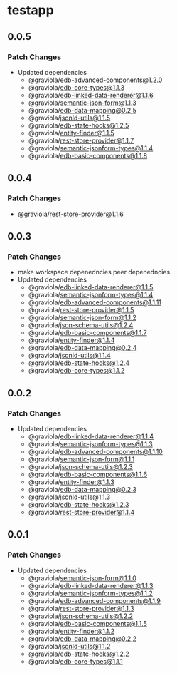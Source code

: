 # testapp

## 0.0.5

### Patch Changes

- Updated dependencies
  - @graviola/edb-advanced-components@1.2.0
  - @graviola/edb-core-types@1.1.3
  - @graviola/edb-linked-data-renderer@1.1.6
  - @graviola/semantic-json-form@1.1.3
  - @graviola/edb-data-mapping@0.2.5
  - @graviola/jsonld-utils@1.1.5
  - @graviola/edb-state-hooks@1.2.5
  - @graviola/entity-finder@1.1.5
  - @graviola/rest-store-provider@1.1.7
  - @graviola/semantic-jsonform-types@1.1.4
  - @graviola/edb-basic-components@1.1.8

## 0.0.4

### Patch Changes

- @graviola/rest-store-provider@1.1.6

## 0.0.3

### Patch Changes

- make workspace depenedncies peer depenedncies
- Updated dependencies
  - @graviola/edb-linked-data-renderer@1.1.5
  - @graviola/semantic-jsonform-types@1.1.4
  - @graviola/edb-advanced-components@1.1.11
  - @graviola/rest-store-provider@1.1.5
  - @graviola/semantic-json-form@1.1.2
  - @graviola/json-schema-utils@1.2.4
  - @graviola/edb-basic-components@1.1.7
  - @graviola/entity-finder@1.1.4
  - @graviola/edb-data-mapping@0.2.4
  - @graviola/jsonld-utils@1.1.4
  - @graviola/edb-state-hooks@1.2.4
  - @graviola/edb-core-types@1.1.2

## 0.0.2

### Patch Changes

- Updated dependencies
  - @graviola/edb-linked-data-renderer@1.1.4
  - @graviola/semantic-jsonform-types@1.1.3
  - @graviola/edb-advanced-components@1.1.10
  - @graviola/semantic-json-form@1.1.1
  - @graviola/json-schema-utils@1.2.3
  - @graviola/edb-basic-components@1.1.6
  - @graviola/entity-finder@1.1.3
  - @graviola/edb-data-mapping@0.2.3
  - @graviola/jsonld-utils@1.1.3
  - @graviola/edb-state-hooks@1.2.3
  - @graviola/rest-store-provider@1.1.4

## 0.0.1

### Patch Changes

- Updated dependencies
  - @graviola/semantic-json-form@1.1.0
  - @graviola/edb-linked-data-renderer@1.1.3
  - @graviola/semantic-jsonform-types@1.1.2
  - @graviola/edb-advanced-components@1.1.9
  - @graviola/rest-store-provider@1.1.3
  - @graviola/json-schema-utils@1.2.2
  - @graviola/edb-basic-components@1.1.5
  - @graviola/entity-finder@1.1.2
  - @graviola/edb-data-mapping@0.2.2
  - @graviola/jsonld-utils@1.1.2
  - @graviola/edb-state-hooks@1.2.2
  - @graviola/edb-core-types@1.1.1
